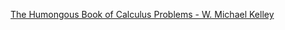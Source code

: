  [The Humongous Book of Calculus Problems - W. Michael Kelley](https://www.penguinrandomhouse.com/books/358857/the-humongous-book-of-calculus-problems-by-w-kelley/)
